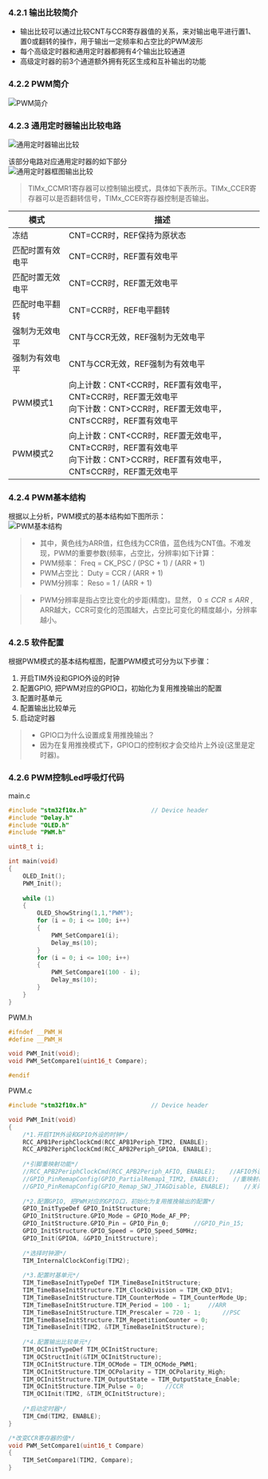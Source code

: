 ### 4.2.1 输出比较简介  
- 输出比较可以通过比较CNT与CCR寄存器值的关系，来对输出电平进行置1、置0或翻转的操作，用于输出一定频率和占空比的PWM波形  
- 每个高级定时器和通用定时器都拥有4个输出比较通道  
- 高级定时器的前3个通道额外拥有死区生成和互补输出的功能

### 4.2.2 PWM简介  
![PWM简介](./images/PWM简介.png)

### 4.2.3 通用定时器输出比较电路  
![通用定时器输出比较](./images/通用定时器输出比较.png)
<br/>  

该部分电路对应通用定时器的如下部分  
![通用定时器框图输出比较](./images/通用定时器框图输出比较.png)
<br/>  

>TIMx_CCMR1寄存器可以控制输出模式，具体如下表所示。TIMx_CCER寄存器可以是否翻转信号，TIMx_CCER寄存器控制是否输出。

|       模式     |                                                          描述                                                             |
|----------------|--------------------------------------------------------------------------------------------------------------------------|
|冻结            |CNT=CCR时，REF保持为原状态                                                                                                  |
|匹配时置有效电平 |CNT=CCR时，REF置有效电平                                                                                                    |
|匹配时置无效电平 |CNT=CCR时，REF置无效电平                                                                                                    |
|匹配时电平翻转   |CNT=CCR时，REF电平翻转                                                                                                      |
|强制为无效电平   |CNT与CCR无效，REF强制为无效电平                                                                                              |
|强制为有效电平   |CNT与CCR无效，REF强制为有效电平                                                                                              |
|PWM模式1        |向上计数：CNT&lt;CCR时，REF置有效电平，CNT≥CCR时，REF置无效电平<br>向下计数：CNT&gt;CCR时，REF置无效电平，CNT≤CCR时，REF置有效电平|
|PWM模式2        |向上计数：CNT&lt;CCR时，REF置无效电平，CNT≥CCR时，REF置有效电平<br>向下计数：CNT&gt;CCR时，REF置有效电平，CNT≤CCR时，REF置无效电平|

### 4.2.4 PWM基本结构
根据以上分析，PWM模式的基本结构如下图所示：  
![PWM基本结构](./images/PWM基本结构.png)

>- 其中，黄色线为ARR值，红色线为CCR值，蓝色线为CNT值。不难发现，PWM的重要参数(频率，占空比，分辨率)如下计算：  
>- PWM频率：	Freq = CK_PSC / (PSC + 1) / (ARR + 1)  
>- PWM占空比：	Duty = CCR / (ARR + 1)  
>- PWM分辨率：	Reso = 1 / (ARR + 1)  

>- PWM分辨率是指占空比变化的步距(精度)。显然， $0\leq CCR\leq ARR$ , ARR越大，CCR可变化的范围越大，占空比可变化的精度越小，分辨率越小。

### 4.2.5 软件配置  

根据PWM模式的基本结构框图，配置PWM模式可分为以下步骤：  
1. 开启TIM外设和GPIO外设的时钟
2. 配置GPIO, 把PWM对应的GPIO口，初始化为复用推挽输出的配置
3. 配置时基单元
4. 配置输出比较单元
5. 启动定时器
>- GPIO口为什么设置成复用推挽输出？  
>- 因为在复用推挽模式下，GPIO口的控制权才会交给片上外设(这里是定时器)。

### 4.2.6 PWM控制Led呼吸灯代码  
main.c  
```cpp
#include "stm32f10x.h"                  // Device header
#include "Delay.h"
#include "OLED.h"
#include "PWM.h"

uint8_t i;

int main(void)
{
    OLED_Init();
    PWM_Init();
    
    while (1)
    {
        OLED_ShowString(1,1,"PWM");
        for (i = 0; i <= 100; i++)
        {
            PWM_SetCompare1(i);
            Delay_ms(10);
        }
        for (i = 0; i <= 100; i++)
        {
            PWM_SetCompare1(100 - i);
            Delay_ms(10);
        }
    }
}

```
PWM.h  
```cpp
#ifndef __PWM_H
#define __PWM_H

void PWM_Init(void);
void PWM_SetCompare1(uint16_t Compare);

#endif

```
PWM.c  
```cpp
#include "stm32f10x.h"                  // Device header

void PWM_Init(void)
{
    /*1.开启TIM外设和GPIO外设的时钟*/
    RCC_APB1PeriphClockCmd(RCC_APB1Periph_TIM2, ENABLE);
    RCC_APB2PeriphClockCmd(RCC_APB2Periph_GPIOA, ENABLE);
    
    /*引脚重映射功能*/
    //RCC_APB2PeriphClockCmd(RCC_APB2Periph_AFIO, ENABLE);    //AFIO外设时钟
    //GPIO_PinRemapConfig(GPIO_PartialRemap1_TIM2, ENABLE);    //重映射模式，部分重映射或者完全重映射
    //GPIO_PinRemapConfig(GPIO_Remap_SWJ_JTAGDisable, ENABLE);    //关闭调试端口复用，因为TIM2要重映射的端口PA15默认为JTAG调试端口
    
    /*2.配置GPIO, 把PWM对应的GPIO口，初始化为复用推挽输出的配置*/
    GPIO_InitTypeDef GPIO_InitStructure;
    GPIO_InitStructure.GPIO_Mode = GPIO_Mode_AF_PP;
    GPIO_InitStructure.GPIO_Pin = GPIO_Pin_0;		//GPIO_Pin_15;
    GPIO_InitStructure.GPIO_Speed = GPIO_Speed_50MHz;
    GPIO_Init(GPIOA, &GPIO_InitStructure);
    
    /*选择时钟源*/
    TIM_InternalClockConfig(TIM2);
    
    /*3.配置时基单元*/
    TIM_TimeBaseInitTypeDef TIM_TimeBaseInitStructure;
    TIM_TimeBaseInitStructure.TIM_ClockDivision = TIM_CKD_DIV1;
    TIM_TimeBaseInitStructure.TIM_CounterMode = TIM_CounterMode_Up;
    TIM_TimeBaseInitStructure.TIM_Period = 100 - 1;		//ARR
    TIM_TimeBaseInitStructure.TIM_Prescaler = 720 - 1;		//PSC
    TIM_TimeBaseInitStructure.TIM_RepetitionCounter = 0;
    TIM_TimeBaseInit(TIM2, &TIM_TimeBaseInitStructure);
    
    /*4.配置输出比较单元*/
    TIM_OCInitTypeDef TIM_OCInitStructure;
    TIM_OCStructInit(&TIM_OCInitStructure);
    TIM_OCInitStructure.TIM_OCMode = TIM_OCMode_PWM1;
    TIM_OCInitStructure.TIM_OCPolarity = TIM_OCPolarity_High;
    TIM_OCInitStructure.TIM_OutputState = TIM_OutputState_Enable;
    TIM_OCInitStructure.TIM_Pulse = 0;		//CCR
    TIM_OC1Init(TIM2, &TIM_OCInitStructure);
    
    /*启动定时器*/
    TIM_Cmd(TIM2, ENABLE);
}

/*改变CCR寄存器的值*/
void PWM_SetCompare1(uint16_t Compare)
{
    TIM_SetCompare1(TIM2, Compare);
}

```
